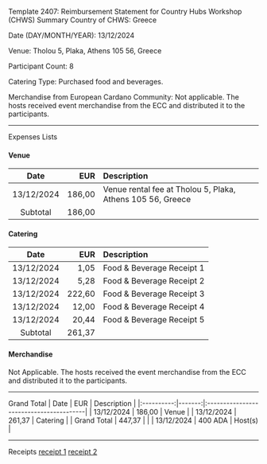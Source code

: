 Template 2407: Reimbursement Statement for Country Hubs Workshop (CHWS)
Summary
Country of CHWS:
Greece

Date (DAY/MONTH/YEAR):
13/12/2024

Venue:
Tholou 5, Plaka, Athens 105 56, Greece

Participant Count:
8

Catering Type:
Purchased food and beverages.

Merchandise from European Cardano Community:
Not applicable. The hosts received event merchandise from the ECC and distributed it to the participants.

---

Expenses Lists
#### Venue

| Date       | EUR   | Description                              |
|:----------:|------:|:----------------------------------------|
| 13/12/2024 | 186,00 | Venue rental fee at Tholou 5, Plaka, Athens 105 56, Greece |
| Subtotal | 186,00 |                                        |

#### Catering

| Date       | EUR    | Description                              |
|:----------:|-------:|:----------------------------------------|
| 13/12/2024 | 1,05   | Food & Beverage Receipt 1              |
| 13/12/2024 | 5,28   | Food & Beverage Receipt 2              |
| 13/12/2024 | 222,60 | Food & Beverage Receipt 3              |
| 13/12/2024 | 12,00  | Food & Beverage Receipt 4              |
| 13/12/2024 | 20,44  | Food & Beverage Receipt 5              |
| Subtotal | 261,37 |
#### Merchandise

Not Applicable. The hosts received the event merchandise from the ECC and distributed it to the participants.

---

Grand Total
| Date       | EUR    | Description                              |
|:----------:|-------:|:----------------------------------------|
| 13/12/2024 | 186,00 | Venue                                  |
| 13/12/2024 | 261,37 | Catering                               |
| Grand Total | 447,37 |                                     |
| 13/12/2024 | 400 ADA | Host(s)                          |

---

Receipts
[receipt 1](./rec1.pdf)
[receipt 2](./rec2.pdf)

